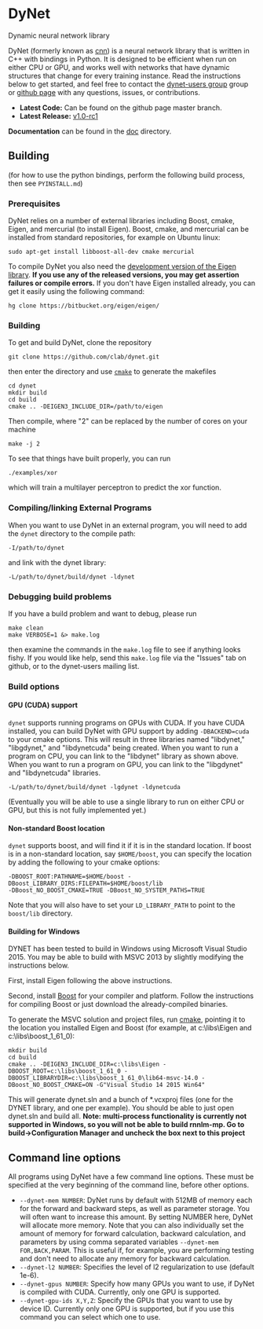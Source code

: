 # DyNet
Dynamic neural network library

DyNet (formerly known as [cnn](http://github.com/clab/cnn-v1)) is a neural network library that is written in C++ with bindings in Python. It is designed to be efficient when run on either CPU or GPU, and works well with networks that have dynamic structures that change for every training instance. Read the instructions below to get started, and feel free to contact the [dynet-users group](https://groups.google.com/forum/#!forum/dynet-users) group or [github page](http://github.com/clab/dynet) with any questions, issues, or contributions.

* **Latest Code:** Can be found on the github page master branch.
* **Latest Release:** [v1.0-rc1](https://github.com/clab/dynet/releases/tag/v1.0-rc1)

**Documentation** can be found in the [doc](doc/index.md) directory.

## Building

(for how to use the python bindings, perform the following build process, then see `PYINSTALL.md`)

### Prerequisites

DyNet relies on a number of external libraries including Boost, cmake, Eigen, and mercurial (to install Eigen).
Boost, cmake, and mercurial can be installed from standard repositories, for example on Ubuntu linux:

    sudo apt-get install libboost-all-dev cmake mercurial

To compile DyNet you also need the [development version of the Eigen library](https://bitbucket.org/eigen/eigen). **If you use any of the released versions, you may get assertion failures or compile errors.** If you don't have Eigen installed already, you can get it easily using the following command:

    hg clone https://bitbucket.org/eigen/eigen/

### Building

To get and build DyNet, clone the repository

    git clone https://github.com/clab/dynet.git

then enter the directory and use [`cmake`](http://www.cmake.org/) to generate the makefiles

    cd dynet
    mkdir build
    cd build
    cmake .. -DEIGEN3_INCLUDE_DIR=/path/to/eigen

Then compile, where "2" can be replaced by the number of cores on your machine

    make -j 2

To see that things have built properly, you can run

    ./examples/xor

which will train a multilayer perceptron to predict the xor function.

### Compiling/linking External Programs

When you want to use DyNet in an external program, you will need to add the `dynet`
directory to the compile path:

    -I/path/to/dynet

and link with the dynet library:

    -L/path/to/dynet/build/dynet -ldynet

### Debugging build problems

If you have a build problem and want to debug, please run 

    make clean
    make VERBOSE=1 &> make.log

then examine the commands in the `make.log` file to see if anything looks fishy. If
you would like help, send this `make.log` file via the "Issues" tab on github, or to
the dynet-users mailing list.

### Build options

#### GPU (CUDA) support

`dynet` supports running programs on GPUs with CUDA. If you have CUDA installed, you
can build DyNet with GPU support by adding `-DBACKEND=cuda` to your cmake options.
This will result in three libraries named "libdynet," "libgdynet," and "libdynetcuda" being 
created. When you want to run a program on CPU, you can link to the "libdynet" library as
shown above. When you want to run a program on GPU, you can link to the "libgdynet" and 
"libdynetcuda" libraries.

    -L/path/to/dynet/build/dynet -lgdynet -ldynetcuda

(Eventually you will be able to use a single library to run on either CPU or GPU, but this is
not fully implemented yet.)

#### Non-standard Boost location

`dynet` supports boost, and will find it if it is in the standard location. If boost is
in a non-standard location, say `$HOME/boost`, you can specify the location by adding
the following to your cmake options:

    -DBOOST_ROOT:PATHNAME=$HOME/boost -DBoost_LIBRARY_DIRS:FILEPATH=$HOME/boost/lib
    -DBoost_NO_BOOST_CMAKE=TRUE -DBoost_NO_SYSTEM_PATHS=TRUE

Note that you will also have to set your `LD_LIBRARY_PATH` to point to the `boost/lib`
directory.

#### Building for Windows

DYNET has been tested to build in Windows using Microsoft Visual Studio 2015. You may be able to build with MSVC 2013 by slightly modifying the instructions below.

First, install Eigen following the above instructions.

Second, install [Boost](http://www.boost.org/) for your compiler and platform. Follow the instructions for compiling Boost or just download the already-compiled binaries.

To generate the MSVC solution and project files, run [cmake](http://www.cmake.org), pointing it to the location you installed Eigen and Boost (for example, at c:\libs\Eigen and c:\libs\boost_1_61_0):

    mkdir build
    cd build
    cmake .. -DEIGEN3_INCLUDE_DIR=c:\libs\Eigen -DBOOST_ROOT=c:\libs\boost_1_61_0 -DBOOST_LIBRARYDIR=c:\libs\boost_1_61_0\lib64-msvc-14.0 -DBoost_NO_BOOST_CMAKE=ON -G"Visual Studio 14 2015 Win64"

This will generate dynet.sln and a bunch of \*.vcxproj files (one for the DYNET library, and one per example). You should be able to just open dynet.sln and build all. **Note: multi-process functionality is currently not supported in Windows, so you will not be able to build rnnlm-mp. Go to build->Configuration Manager and uncheck the box next to this project**

## Command line options

All programs using DyNet have a few command line options. These must be specified at the
very beginning of the command line, before other options.

* `--dynet-mem NUMBER`: DyNet runs by default with 512MB of memory each for the forward and
  backward steps, as well as parameter storage. You will often want to increase this amount.
  By setting NUMBER here, DyNet will allocate more memory. Note that you can also individually
  set the amount of memory for forward calculation, backward calculation, and parameters
  by using comma separated variables `--dynet-mem FOR,BACK,PARAM`. This is useful if, for
  example, you are performing testing and don't need to allocate any memory for backward
  calculation.
* `--dynet-l2 NUMBER`: Specifies the level of l2 regularization to use (default 1e-6).
* `--dynet-gpus NUMBER`: Specify how many GPUs you want to use, if DyNet is compiled with CUDA.
  Currently, only one GPU is supported.
* `--dynet-gpu-ids X,Y,Z`: Specify the GPUs that you want to use by device ID. Currently only
  one GPU is supported, but if you use this command you can select which one to use.
